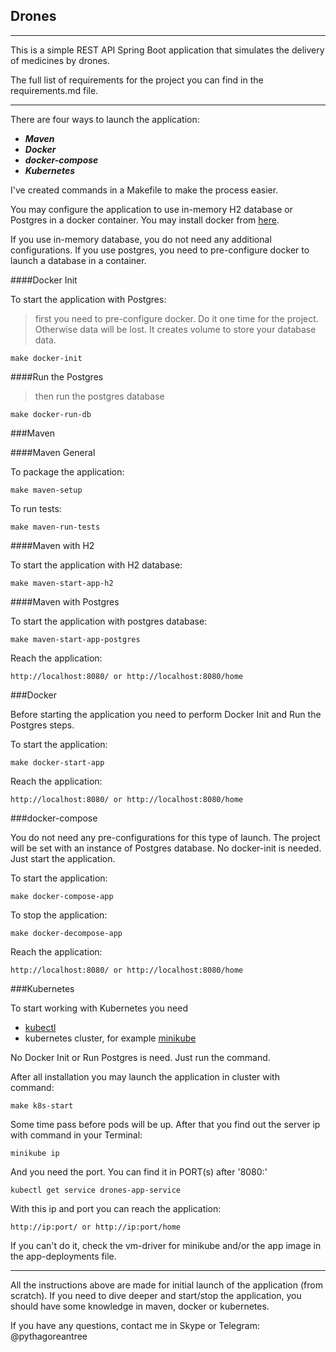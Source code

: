 ## Drones
___

This is a simple REST API Spring Boot application that simulates the delivery of medicines by drones.  

The full list of requirements for the project you can find in the requirements.md file.

---

There are four ways to launch the application: 
+ ***Maven***
+ ***Docker***
+ ***docker-compose***
+ ***Kubernetes***

I've created commands in a Makefile to make the process easier.

You may configure the application to use in-memory H2 database or Postgres in a docker container. 
You may install docker from [here](https://docs.docker.com/desktop/).

If you use in-memory database, you do not need any additional configurations.
If you use postgres, you need to pre-configure docker to launch a database in a container.

####Docker Init

To start the application with Postgres:

> first you need to pre-configure docker. Do it one time for the project.
Otherwise data will be lost. It creates volume to store your database data.

```
make docker-init
```

####Run the Postgres
> then run the postgres database

```
make docker-run-db
```

###Maven 

####Maven General 

To package the application:

```
make maven-setup
```

To run tests:

```
make maven-run-tests
```

####Maven with H2

To start the application with H2 database:

```
make maven-start-app-h2
```

####Maven with Postgres

To start the application with postgres database:

```
make maven-start-app-postgres
```

Reach the application:

```
http://localhost:8080/ or http://localhost:8080/home
```

###Docker

Before starting the application you need to perform Docker Init and Run the Postgres steps.

To start the application:

```
make docker-start-app
```

Reach the application:

```
http://localhost:8080/ or http://localhost:8080/home
```

###docker-compose

You do not need any pre-configurations for this type of launch.
The project will be set with an instance of Postgres database.
No docker-init is needed. Just start the application.

To start the application:

```
make docker-compose-app
```

To stop the application:

```
make docker-decompose-app
```

Reach the application:

```
http://localhost:8080/ or http://localhost:8080/home
```

###Kubernetes

To start working with Kubernetes you need
+ [kubectl](https://kubernetes.io/docs/tasks/tools/)
+ kubernetes cluster, for example [minikube](https://kubernetes.io/ru/docs/tasks/tools/install-minikube/)

No Docker Init or Run Postgres is need. Just run the command.

After all installation you may launch the application in cluster with command:

```
make k8s-start
```

Some time pass before pods will be up.
After that you find out the server ip with command in your Terminal:

```
minikube ip
```

And you need the port. You can find it in PORT(s) after '8080:'

```
kubectl get service drones-app-service
```

With this ip and port you can reach the application:

```
http://ip:port/ or http://ip:port/home
```

If you can't do it, check the vm-driver for minikube and/or the app image in the app-deployments file.

___

All the instructions above are made for initial launch of the application (from scratch).
If you need to dive deeper and start/stop the application, you should have some knowledge in maven, docker or kubernetes.

If you have any questions, contact me in Skype or Telegram: @pythagoreantree
